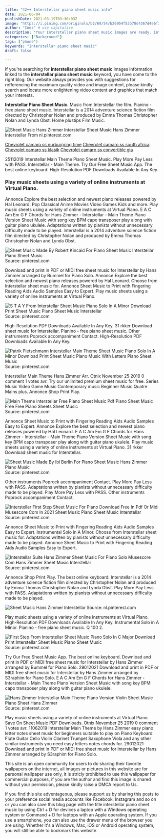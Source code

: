 ```yaml
---
title: "42++ Interstellar piano sheet music info"
date: 2021-06-04
publishDate: 2021-03-19T03:30:03Z
image: "https://i.pinimg.com/originals/b2/69/54/b26954f53b78d4367d4e6f30907e332e.jpg"
author: "Ines" # use capitalize
description: "Your Interstellar piano sheet music images are ready. Interstellar piano sheet music are a topic that is being searched for and liked by netizens now. You can Get the Interstellar piano sheet music files here. Get all royalty-free images."
categories: ["Background"]
tags: ["phone"]
keywords: "Interstellar piano sheet music"
draft: false

---
```


If you're searching for **interstellar piano sheet music** images information linked to the **interstellar piano sheet music** keyword, you have come to the right  blog.  Our website always  provides you with  suggestions  for refferencing  the maximum  quality video and image  content, please kindly search and locate more enlightening video content and graphics  that match your interests.

**Interstellar Piano Sheet Music**. Music from Interstellar the film. Pianino - free piano sheet music. Interstellar is a 2014 adventure science fiction film directed by Christopher Nolan and produced by Emma Thomas Christopher Nolan and Lynda Obst. Home plustips Film Music.

![Sheet Music Hans Zimmer Interstellar](https://i.pinimg.com/originals/c6/c4/34/c6c434bdb9b1abfcf389beaa93981728.jpg "Sheet Music Hans Zimmer Interstellar")
Sheet Music Hans Zimmer Interstellar From nl.pinterest.com

[Chevrolet camaro ss nurburgring time](/chevrolet-camaro-ss-nurburgring-time/)
[Chevrolet camaro ss south africa](/chevrolet-camaro-ss-south-africa/)
[Chevrolet camaro ss klasik](/chevrolet-camaro-ss-klasik/)
[Chevrolet camaro ss convertible gia](/chevrolet-camaro-ss-convertible-gia/)

25112019 Interstellar Main Theme Piano Sheet Music. Play More Pay Less with PASS. Interstellar - Main Theme. Try Our Free Sheet Music App. The best online keyboard. High-Resolution PDF Downloads Available In Any Key.

### Play music sheets using a variety of online instruments at Virtual Piano.

Annonce Explore the best selection and newest piano releases powered by Hal Leonard. Pop Classical Anime Movies Video Games Kids and more. Play music sheets using a variety of online instruments at Virtual Piano. E A C Am Em G F Chords for Hans Zimmer - Interstellar - Main Theme Piano Version Sheet Music with song key BPM capo transposer play along with guitar piano ukulele. Adaptations written by pianists without unnecessary difficulty made to be played. Interstellar is a 2014 adventure science fiction film directed by Christopher Nolan and produced by Emma Thomas Christopher Nolan and Lynda Obst.


![Sheet Music Made By Robert Kincaid For Piano Sheet Music Interstellar Piano Sheet Music](https://i.pinimg.com/originals/c9/69/a5/c969a584b11949b6df9628a0e0aedfde.png "Sheet Music Made By Robert Kincaid For Piano Sheet Music Interstellar Piano Sheet Music")
Source: pinterest.com

Download and print in PDF or MIDI free sheet music for Interstellar by Hans Zimmer arranged by Bummel for Piano Solo. Annonce Explore the best selection and newest piano releases powered by Hal Leonard. Choose from Interstellar sheet music for. Annonce Sheet Music to Print with Fingering Reading Aids Audio Samples Easy to Expert. Play music sheets using a variety of online instruments at Virtual Piano.

![S T A Y From Interstellar Sheet Music Piano Solo In A Minor Download Print Sheet Music Piano Sheet Music Interstellar](https://i.pinimg.com/originals/b9/ed/43/b9ed4331b672e02d3479b157782e80f0.gif "S T A Y From Interstellar Sheet Music Piano Solo In A Minor Download Print Sheet Music Piano Sheet Music Interstellar")
Source: pinterest.com

High-Resolution PDF Downloads Available In Any Key. 31 rkker Download sheet music for Interstellar. Pianino - free piano sheet music. Other instruments Poprock accompaniment Contact. High-Resolution PDF Downloads Available In Any Key.

![Patrik Pietschmann Interstellar Main Theme Sheet Music Piano Solo In A Minor Download Print Sheet Music Piano Music With Letters Piano Sheet Music](https://i.pinimg.com/originals/ba/af/95/baaf95a34bebb6f096d84bcd5b70f0ae.gif "Patrik Pietschmann Interstellar Main Theme Sheet Music Piano Solo In A Minor Download Print Sheet Music Piano Music With Letters Piano Sheet Music")
Source: pinterest.com

Interstellar Main Theme Hans Zimmer Arr. Otnix November 25 2019 0 comment 1 votes avr. Try our unlimited premium sheet music for free. Series Music Video Game Music Contemporary music Beginner Music Quatre Mains plus. Annonce Shop Print Play.

![Main Theme Interstellar Free Piano Sheet Music Pdf Piano Sheet Music Free Free Piano Sheets Sheet Music](https://i.pinimg.com/474x/e4/56/a8/e456a8314f89d3f7d3476fbd19b92ac7.jpg "Main Theme Interstellar Free Piano Sheet Music Pdf Piano Sheet Music Free Free Piano Sheets Sheet Music")
Source: pinterest.com

Annonce Sheet Music to Print with Fingering Reading Aids Audio Samples Easy to Expert. Annonce Explore the best selection and newest piano releases powered by Hal Leonard. E A C Am Em G F Chords for Hans Zimmer - Interstellar - Main Theme Piano Version Sheet Music with song key BPM capo transposer play along with guitar piano ukulele. Play music sheets using a variety of online instruments at Virtual Piano. 31 rkker Download sheet music for Interstellar.

![Sheet Music Made By Ibi Berlin For Piano Sheet Music Hans Zimmer Piano Music](https://i.pinimg.com/originals/48/a4/70/48a470b24a33e463611709b5557228c6.png "Sheet Music Made By Ibi Berlin For Piano Sheet Music Hans Zimmer Piano Music")
Source: pinterest.com

Other instruments Poprock accompaniment Contact. Play More Pay Less with PASS. Adaptations written by pianists without unnecessary difficulty made to be played. Play More Pay Less with PASS. Other instruments Poprock accompaniment Contact.

![Interstellar First Step Sheet Music For Piano Download Free In Pdf Or Midi Musescore Com In 2021 Sheet Music Piano Sheet Music Interstellar](https://i.pinimg.com/originals/46/ab/fa/46abfa875382c0845fe4f3f895cf3d4a.png "Interstellar First Step Sheet Music For Piano Download Free In Pdf Or Midi Musescore Com In 2021 Sheet Music Piano Sheet Music Interstellar")
Source: pinterest.com

Annonce Sheet Music to Print with Fingering Reading Aids Audio Samples Easy to Expert. Instrumental Solo in A Minor. Choose from Interstellar sheet music for. Adaptations written by pianists without unnecessary difficulty made to be played. Annonce Sheet Music to Print with Fingering Reading Aids Audio Samples Easy to Expert.

![Interstellar Suite Hans Zimmer Sheet Music For Piano Solo Musescore Com Hans Zimmer Sheet Music Interstellar](https://i.pinimg.com/originals/70/69/8e/70698edd44882b408f252461d96ed09c.png "Interstellar Suite Hans Zimmer Sheet Music For Piano Solo Musescore Com Hans Zimmer Sheet Music Interstellar")
Source: pinterest.com

Annonce Shop Print Play. The best online keyboard. Interstellar is a 2014 adventure science fiction film directed by Christopher Nolan and produced by Emma Thomas Christopher Nolan and Lynda Obst. Play More Pay Less with PASS. Adaptations written by pianists without unnecessary difficulty made to be played.

![Sheet Music Hans Zimmer Interstellar](https://i.pinimg.com/originals/c6/c4/34/c6c434bdb9b1abfcf389beaa93981728.jpg "Sheet Music Hans Zimmer Interstellar")
Source: nl.pinterest.com

Play music sheets using a variety of online instruments at Virtual Piano. High-Resolution PDF Downloads Available In Any Key. Instrumental Solo in A Minor. Pianino - free piano sheet music. Q 100 2.

![First Step From Interstellar Sheet Music Piano Solo In C Major Download Print Interstellar Sheet Music Piano Sheet Music](https://i.pinimg.com/originals/fb/67/1d/fb671d2bd80a2817113ad3198e92d8d3.gif "First Step From Interstellar Sheet Music Piano Solo In C Major Download Print Interstellar Sheet Music Piano Sheet Music")
Source: pinterest.com

Try Our Free Sheet Music App. The best online keyboard. Download and print in PDF or MIDI free sheet music for Interstellar by Hans Zimmer arranged by Bummel for Piano Solo. 29012021 Download and print in PDF or MIDI free sheet music for Interstellar by Hans Zimmer arranged by S3raphim for Piano Solo. E A C Am Em G F Chords for Hans Zimmer - Interstellar - Main Theme Piano Version Sheet Music with song key BPM capo transposer play along with guitar piano ukulele.

![Hans Zimmer Interstellar Main Theme Piano Version Violin Sheet Music Piano Sheet Hans Zimmer](https://i.pinimg.com/originals/b2/69/54/b26954f53b78d4367d4e6f30907e332e.jpg "Hans Zimmer Interstellar Main Theme Piano Version Violin Sheet Music Piano Sheet Hans Zimmer")
Source: pinterest.com

Play music sheets using a variety of online instruments at Virtual Piano. Save On Sheet Music PDF Downloads. Otnix November 25 2019 0 comment 1 votes avr. 11062019 Interstellar Main Theme by Hans Zimmer easy piano letter notes sheet music for beginners suitable to play on Piano Keyboard Flute Guitar Cello Violin Clarinet Trumpet Saxophone Viola and any other similar instruments you need easy letters notes chords for. 29012021 Download and print in PDF or MIDI free sheet music for Interstellar by Hans Zimmer arranged by S3raphim for Piano Solo.

This site is an open community for users to do sharing their favorite wallpapers on the internet, all images or pictures in this website are for personal wallpaper use only, it is stricly prohibited to use this wallpaper for commercial purposes, if you are the author and find this image is shared without your permission, please kindly raise a DMCA report to Us.

If you find this site adventageous, please support us by sharing this posts to your preference social media accounts like Facebook, Instagram and so on or you can also save this blog page with the title interstellar piano sheet music by using Ctrl + D for devices a laptop with a Windows operating system or Command + D for laptops with an Apple operating system. If you use a smartphone, you can also use the drawer menu of the browser you are using. Whether it's a Windows, Mac, iOS or Android operating system, you will still be able to bookmark this website.
